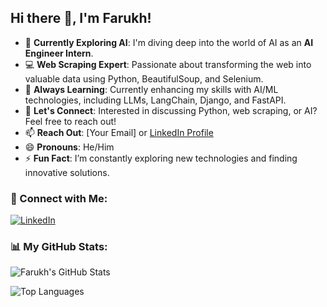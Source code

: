 ## Hi there 👋, I'm Farukh!

- 🔭 **Currently Exploring AI**: I'm diving deep into the world of AI as an **AI Engineer Intern**.
- 💻 **Web Scraping Expert**: Passionate about transforming the web into valuable data using Python, BeautifulSoup, and Selenium.
- 🌱 **Always Learning**: Currently enhancing my skills with AI/ML technologies, including LLMs, LangChain, Django, and FastAPI.
- 💬 **Let's Connect**: Interested in discussing Python, web scraping, or AI? Feel free to reach out!
- 📫 **Reach Out**: [Your Email] or [LinkedIn Profile](https://www.linkedin.com/in/YourLinkedInProfile)
- 😄 **Pronouns**: He/Him
- ⚡ **Fun Fact**: I’m constantly exploring new technologies and finding innovative solutions.

### 🚀 Connect with Me:

[![LinkedIn](https://img.shields.io/badge/LinkedIn-FarukhJaved-blue?style=for-the-badge&logo=linkedin)](https://www.linkedin.com/in/YourLinkedInProfile)

### 📊 My GitHub Stats:

![Farukh's GitHub Stats](https://github-readme-stats.vercel.app/api?username=farukh-javed&show_icons=true&hide_title=true&count_private=true&hide=prs&theme=merko)

![Top Languages](https://github-readme-stats.vercel.app/api/top-langs/?username=farukh-javed&layout=compact&theme=merko)
